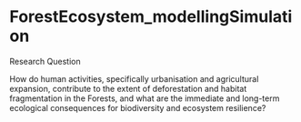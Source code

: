 # ForestEcosystem_modellingSimulation
Research Question

How do human activities, specifically urbanisation and agricultural expansion, contribute to the extent of deforestation and habitat fragmentation in the Forests, and what are the immediate and long-term ecological consequences for biodiversity and ecosystem resilience?
